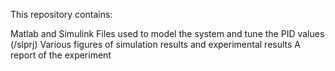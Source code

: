 This repository contains:

Matlab and Simulink Files used to model the system and tune the PID values (/slprj)
Various figures of simulation results and experimental results
A report of the experiment